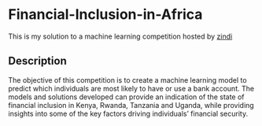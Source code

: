 # Financial-Inclusion-in-Africa
This is my solution to a machine learning competition hosted by [zindi](https://zindi.africa)

## Description
The objective of this competition is to create a machine learning model to predict which individuals are most likely to have or use a bank account. The models and solutions developed can provide an indication of the state of financial inclusion in Kenya, Rwanda, Tanzania and Uganda, while providing insights into some of the key factors driving individuals’ financial security.
